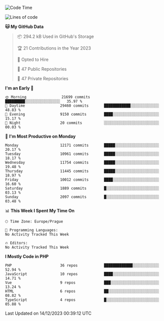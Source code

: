 <!--START_SECTION:waka-->
![Code Time](http://img.shields.io/badge/Code%20Time-1%2C583%20hrs%2058%20mins-blue)

![Lines of code](https://img.shields.io/badge/From%20Hello%20World%20I%27ve%20Written-19.1%20million%20lines%20of%20code-blue)

**🐱 My GitHub Data** 

> 📦 294.2 kB Used in GitHub's Storage 
 > 
> 🏆 21 Contributions in the Year 2023
 > 
> 💼 Opted to Hire
 > 
> 📜 47 Public Repositories 
 > 
> 🔑 47 Private Repositories 
 > 
**I'm an Early 🐤** 

```text
🌞 Morning                21699 commits       █████████░░░░░░░░░░░░░░░░   35.97 % 
🌆 Daytime                29460 commits       ████████████░░░░░░░░░░░░░   48.83 % 
🌃 Evening                9150 commits        ████░░░░░░░░░░░░░░░░░░░░░   15.17 % 
🌙 Night                  20 commits          ░░░░░░░░░░░░░░░░░░░░░░░░░   00.03 % 
```
📅 **I'm Most Productive on Monday** 

```text
Monday                   12171 commits       █████░░░░░░░░░░░░░░░░░░░░   20.17 % 
Tuesday                  10961 commits       █████░░░░░░░░░░░░░░░░░░░░   18.17 % 
Wednesday                11754 commits       █████░░░░░░░░░░░░░░░░░░░░   19.48 % 
Thursday                 11445 commits       █████░░░░░░░░░░░░░░░░░░░░   18.97 % 
Friday                   10012 commits       ████░░░░░░░░░░░░░░░░░░░░░   16.60 % 
Saturday                 1889 commits        █░░░░░░░░░░░░░░░░░░░░░░░░   03.13 % 
Sunday                   2097 commits        █░░░░░░░░░░░░░░░░░░░░░░░░   03.48 % 
```


📊 **This Week I Spent My Time On** 

```text
🕑︎ Time Zone: Europe/Prague

💬 Programming Languages: 
No Activity Tracked This Week

🔥 Editors: 
No Activity Tracked This Week
```

**I Mostly Code in PHP** 

```text
PHP                      36 repos            █████████████░░░░░░░░░░░░   52.94 % 
JavaScript               10 repos            ████░░░░░░░░░░░░░░░░░░░░░   14.71 % 
Vue                      9 repos             ███░░░░░░░░░░░░░░░░░░░░░░   13.24 % 
HTML                     6 repos             ██░░░░░░░░░░░░░░░░░░░░░░░   08.82 % 
TypeScript               4 repos             █░░░░░░░░░░░░░░░░░░░░░░░░   05.88 % 
```




 Last Updated on 14/12/2023 00:39:12 UTC
<!--END_SECTION:waka-->
<!--
**AlexKratky/AlexKratky** is a ✨ _special_ ✨ repository because its `README.md` (this file) appears on your GitHub profile.

Here are some ideas to get you started:

- 🔭 I’m currently working on ...
- 🌱 I’m currently learning ...
- 👯 I’m looking to collaborate on ...
- 🤔 I’m looking for help with ...
- 💬 Ask me about ...
- 📫 How to reach me: ...
- 😄 Pronouns: ...
- ⚡ Fun fact: ...
-->

